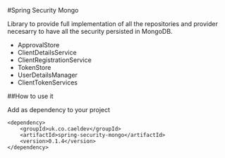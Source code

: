#Spring Security Mongo

Library to provide full implementation of all the repositories
and provider necesarry to have all the security persisted in MongoDB.

* ApprovalStore
* ClientDetailsService
* ClientRegistrationService
* TokenStore
* UserDetailsManager
* ClientTokenServices

##How to use it

Add as dependency to your project

```
<dependency>
    <groupId>uk.co.caeldev</groupId>
    <artifactId>spring-security-mongo</artifactId>
    <version>0.1.4</version>
</dependency>
```
